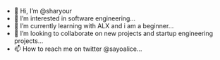 - 👋 Hi, I’m @sharyour
- 👀 I’m interested in software engineering...
- 🌱 I’m currently learning with ALX and i am a beginner...
- 💞️ I’m looking to collaborate on new projects and startup engineering projects...
- 📫 How to reach me on twitter @sayoalice...

<!---
sharyour/sharyour is a ✨ special ✨ repository because its `README.md` (this file) appears on your GitHub profile.
You can click the Preview link to take a look at your changes.
--->
